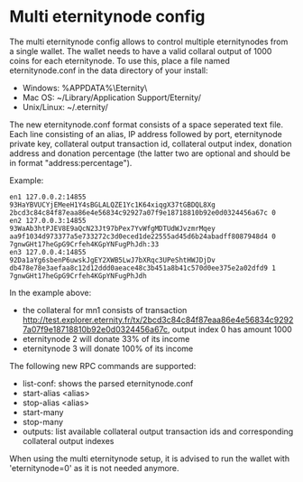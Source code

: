 Multi eternitynode config
=======================

The multi eternitynode config allows to control multiple eternitynodes from a single wallet. The wallet needs to have a valid collaral output of 1000 coins for each eternitynode. To use this, place a file named eternitynode.conf in the data directory of your install:
 * Windows: %APPDATA%\Eternity\
 * Mac OS: ~/Library/Application Support/Eternity/
 * Unix/Linux: ~/.eternity/

The new eternitynode.conf format consists of a space seperated text file. Each line consisting of an alias, IP address followed by port, eternitynode private key, collateral output transaction id, collateral output index, donation address and donation percentage (the latter two are optional and should be in format "address:percentage").

Example:
```
en1 127.0.0.2:14855 93HaYBVUCYjEMeeH1Y4sBGLALQZE1Yc1K64xiqgX37tGBDQL8Xg 2bcd3c84c84f87eaa86e4e56834c92927a07f9e18718810b92e0d0324456a67c 0
en2 127.0.0.3:14855 93WaAb3htPJEV8E9aQcN23Jt97bPex7YvWfgMDTUdWJvzmrMqey aa9f1034d973377a5e733272c3d0eced1de22555ad45d6b24abadff8087948d4 0 7gnwGHt17heGpG9Crfeh4KGpYNFugPhJdh:33
en3 127.0.0.4:14855 92Da1aYg6sbenP6uwskJgEY2XWB5LwJ7bXRqc3UPeShtHWJDjDv db478e78e3aefaa8c12d12ddd0aeace48c3b451a8b41c570d0ee375e2a02dfd9 1 7gnwGHt17heGpG9Crfeh4KGpYNFugPhJdh
```

In the example above:
* the collateral for mn1 consists of transaction http://test.explorer.eternity.fr/tx/2bcd3c84c84f87eaa86e4e56834c92927a07f9e18718810b92e0d0324456a67c, output index 0 has amount 1000
* eternitynode 2 will donate 33% of its income
* eternitynode 3 will donate 100% of its income


The following new RPC commands are supported:
* list-conf: shows the parsed eternitynode.conf
* start-alias \<alias\>
* stop-alias \<alias\>
* start-many
* stop-many
* outputs: list available collateral output transaction ids and corresponding collateral output indexes

When using the multi eternitynode setup, it is advised to run the wallet with 'eternitynode=0' as it is not needed anymore.
